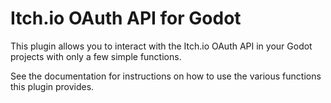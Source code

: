 # Itch.io OAuth API for Godot
This plugin allows you to interact with the Itch.io OAuth API in your Godot projects with only a few simple functions.

See the documentation for instructions on how to use the various functions this plugin provides.
